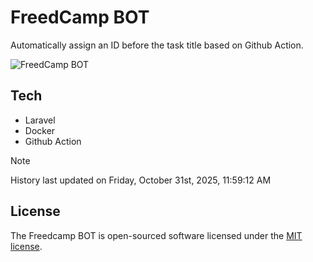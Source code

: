 # FreedCamp BOT

Automatically assign an ID before the task title based on Github Action.

![FreedCamp BOT](https://repository-images.githubusercontent.com/737932867/7d34798b-2680-471c-b089-a78a718d3d6a)

## Tech

- Laravel
- Docker
- Github Action

> [!NOTE]  
> History last updated on Friday, October 31st, 2025, 11:59:12 AM

## License

The Freedcamp BOT is open-sourced software licensed under the [MIT license](https://opensource.org/licenses/MIT).
